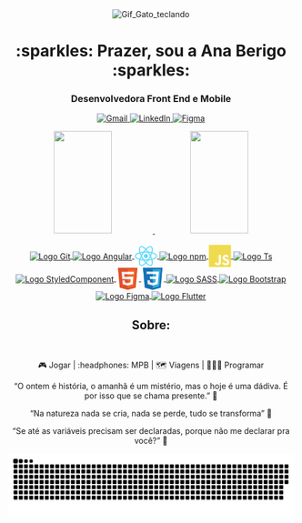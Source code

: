 <div align="center">
  <div>
    <img src="https://user-images.githubusercontent.com/74029212/127240963-4921a6aa-a682-4868-9ce5-a9ca6936c8fc.gif" alt="Gif_Gato_teclando" /></a>
  <h1> :sparkles: Prazer, sou a Ana Berigo :sparkles: </h1>
  </div>
  
  
 
<div align="center">
  <h3> Desenvolvedora Front End e Mobile </h3>
  <div>
  <p>
    <a target="_blank" href="mailto:anaberigoo@gmail.com">
      <img alt="Gmail" src="https://img.shields.io/badge/Gmail-D14836?style=for-the-badge&logo=gmail&logoColor=white" />
    </a>
    <a target="_blank" href="https://www.linkedin.com/in/anaberigo/">
      <img alt="LinkedIn" src="https://img.shields.io/badge/LinkedIn-0077B5?style=for-the-badge&logo=linkedin&logoColor=white" />
    </a>
    <a target="_blank" href="https://www.figma.com/@AnaBerigo">
      <img alt="Figma" src="https://img.shields.io/badge/Figma-F24E1E?style=for-the-badge&logo=figma&logoColor=white">
    </a>
  </p>
</div>
  <a href="https://github.com/AnaBerigo">
  <img height="180em" width="45%" style="padding-right:10px;" src="https://github-readme-stats.vercel.app/api?username=AnaBerigo&show_icons=true&theme=dark&include_all_commits=true&count_private=true"/>
  <img height="180em" width="45%" src="https://github-readme-stats.vercel.app/api/top-langs/?username=AnaBerigo&layout=compact&langs_count=7&theme=dark"/>
</div>
<div style="display: inline_block"><br>
  
  <a title="Git" href="https://git-scm.com/">
    <img align="center" alt="Logo Git" width="48" src="https://github.com/user-attachments/assets/507e523d-8a53-466f-a30f-77862ce4a83e" />
  </a>
  <a title="Angular" href="https://angular.dev/">
    <img align="center" alt="Logo Angular" width="48" src="https://github.com/user-attachments/assets/8e9bf8f5-853d-4536-a211-3c765e818d5d" />
  </a>
  <a title="ReactJs e React Native" href="https://react.dev/">
    <img align="center" alt="Logo React" width="40" src="https://raw.githubusercontent.com/devicons/devicon/master/icons/react/react-original.svg">
  </a>
  <a title="npm" href="https://www.npmjs.com/">
    <img align="center" alt="Logo npm" width="40" src="https://github.com/user-attachments/assets/1cb43136-2d79-4817-ab0a-508202206689">
  </a>
  <a title="JavaScript" href="https://developer.mozilla.org/pt-BR/docs/Web/JavaScript">
    <img align="center" alt="Logo Js" width="40" src="https://raw.githubusercontent.com/devicons/devicon/master/icons/javascript/javascript-plain.svg">
  </a>
  <a title="TypeScript" href="https://www.typescriptlang.org/">
    <img align="center" alt="Logo Ts" width="40" src="https://github.com/user-attachments/assets/7bcdb69b-4d71-4fe5-b48e-85c4d3a70b74">
  </a>
  <a title="Styled-Component" href="https://styled-components.com/">
    <img align="center" alt="Logo StyledComponent" width="40" src="https://github.com/user-attachments/assets/f19ff385-b20f-4296-bbf2-275e0609730d" />
  </a>
  <a title="HTML5" href="https://developer.mozilla.org/pt-BR/docs/Web/HTML">
    <img align="center" alt="Logo HTML" width="40" src="https://raw.githubusercontent.com/devicons/devicon/master/icons/html5/html5-original.svg">
  </a>
  <a title="CSS3" href="https://developer.mozilla.org/pt-BR/docs/Web/CSS">
    <img align="center" alt="Logo CSS" width="40" src="https://raw.githubusercontent.com/devicons/devicon/master/icons/css3/css3-original.svg">
  </a>
  <a title="SASS" href="https://sass-lang.com/">
    <img align="center" alt="Logo SASS" width="40" src="https://github.com/user-attachments/assets/216eaa70-dc7f-4a3a-96f5-8e3d017f8a33">
  </a>
  <a title="Bootstrap" href="https://getbootstrap.com/">
    <img align="center" alt="Logo Bootstrap" width="40" src="https://cdn.jsdelivr.net/gh/devicons/devicon/icons/bootstrap/bootstrap-original.svg" />
  </a>
  <a title="Figma" href="https://www.figma.com/">
    <img align="center" alt="Logo Figma" width="40" src="https://cdn.jsdelivr.net/gh/devicons/devicon/icons/figma/figma-original.svg" />
  </a>
  <a title="Flutter" href="https://flutter.dev/">
    <img align="center" alt="Logo Flutter" width="40" src="https://cdn.jsdelivr.net/gh/devicons/devicon/icons/flutter/flutter-original.svg" />
  </a>
</div>





<h2>Sobre:</h2><br>
<p>
  🎮 Jogar |  :headphones: MPB  |  🗺️ Viagens | 👩🏻‍💻 Programar
</p>
<p>
  “O ontem é história, o amanhã é um mistério, mas o hoje é uma dádiva. É por isso que se chama presente.” 🍃
</p>
<p>
   “Na natureza nada se cria, nada se perde, tudo se transforma” 🌺
</p>
<p>
   “Se até as variáveis precisam ser declaradas, porque não me declarar pra você?” 🫠
</p>


<!-- ![Snake animation](https://github.com/AnaBerigo/AnaBerigo/blob/output/github-contribution-grid-snake.svg) -->

<!--![github-user-contribution](https://github.com/AnaBerigo/AnaBerigo/assets/74029212/ef83b73d-46ad-413b-97e7-227636aff469)-->


<picture>
  <source media="(prefers-color-scheme: dark)" srcset="https://raw.githubusercontent.com/AnaBerigo/AnaBerigo/output/github-contribution-grid-snake-dark.svg">
  <source media="(prefers-color-scheme: light)" srcset="https://raw.githubusercontent.com/AnaBerigo/AnaBerigo/output/github-contribution-grid-snake.svg">
  <img alt="github contribution grid snake animation" src="https://raw.githubusercontent.com/AnaBerigo/AnaBerigo/output/github-contribution-grid-snake.svg">
</picture>

